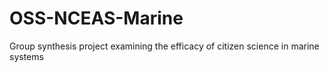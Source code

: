 OSS-NCEAS-Marine
================
Group synthesis project examining the efficacy of citizen science in marine systems
